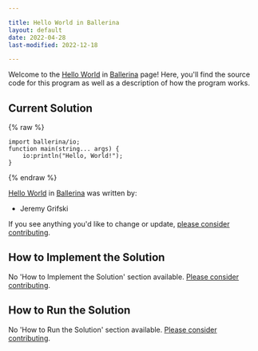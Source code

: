```yaml
---

title: Hello World in Ballerina
layout: default
date: 2022-04-28
last-modified: 2022-12-18

---
```


Welcome to the [Hello World](https://sampleprograms.io/projects/hello-world) in [Ballerina](https://sampleprograms.io/languages/ballerina) page! Here, you'll find the source code for this program as well as a description of how the program works.

## Current Solution

{% raw %}

```ballerina
import ballerina/io;
function main(string... args) {
    io:println("Hello, World!");
}
```

{% endraw %}

[Hello World](https://sampleprograms.io/projects/hello-world) in [Ballerina](https://sampleprograms.io/languages/ballerina) was written by:

- Jeremy Grifski

If you see anything you'd like to change or update, [please consider contributing](https://github.com/TheRenegadeCoder/sample-programs).

## How to Implement the Solution

No 'How to Implement the Solution' section available. [Please consider contributing](https://github.com/TheRenegadeCoder/sample-programs-website).

## How to Run the Solution

No 'How to Run the Solution' section available. [Please consider contributing](https://github.com/TheRenegadeCoder/sample-programs-website).